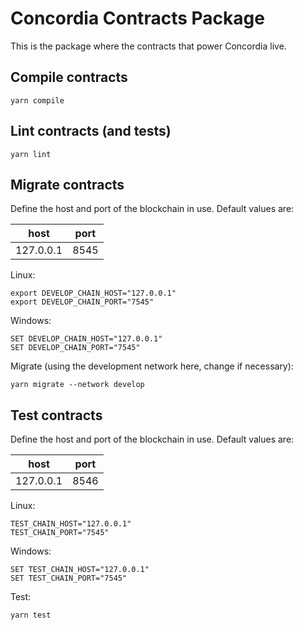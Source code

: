 # Concordia Contracts Package

This is the package where the contracts that power Concordia live.

## Compile contracts

```shell script
yarn compile
```

## Lint contracts (and tests)
```shell script
yarn lint
```

## Migrate contracts
Define the host and port of the blockchain in use.
Default values are:

| host | port |
|---|---|
| 127.0.0.1 | 8545 |

Linux:
```shell script
export DEVELOP_CHAIN_HOST="127.0.0.1"
export DEVELOP_CHAIN_PORT="7545"
```

Windows:
```shell script
SET DEVELOP_CHAIN_HOST="127.0.0.1"
SET DEVELOP_CHAIN_PORT="7545"
```

Migrate (using the development network here, change if necessary):
```shell script
yarn migrate --network develop
```

## Test contracts
Define the host and port of the blockchain in use.
Default values are:

| host | port |
|---|---|
| 127.0.0.1 | 8546 |

Linux:
```shell script
TEST_CHAIN_HOST="127.0.0.1"
TEST_CHAIN_PORT="7545"
```

Windows:
```shell script
SET TEST_CHAIN_HOST="127.0.0.1"
SET TEST_CHAIN_PORT="7545"
```

Test:
```shell script
yarn test
```
